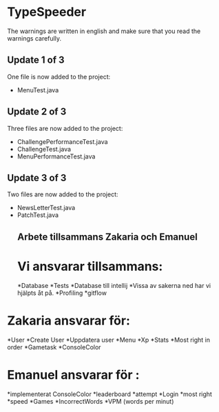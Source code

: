 # TypeSpeeder

The warnings are written in english and make sure that you read the warnings carefully.

## Update 1 of 3
One file is now added to the project:

* MenuTest.java



## Update 2 of 3
Three files are now added to the project:

* ChallengePerformanceTest.java
* ChallengeTest.java
* MenuPerformanceTest.java

## Update 3 of 3
Two files are now added to the project:

* NewsLetterTest.java
* PatchTest.java
  ## Arbete tillsammans Zakaria och Emanuel
  # Vi ansvarar tillsammans:
  *Database
  *Tests
  *Database till intellij
  *Vissa av sakerna ned har vi hjälpts åt på.
  *Profiling
  *gitflow
# Zakaria ansvarar för:
*User
*Create User
*Uppdatera user
*Menu
*Xp
*Stats
*Most right in order
*Gametask
*ConsoleColor

# Emanuel ansvarar för :
*implementerat ConsoleColor
*leaderboard
*attempt
*Login
*most right
*speed
*Games
*IncorrectWords
*VPM (words per minut)



